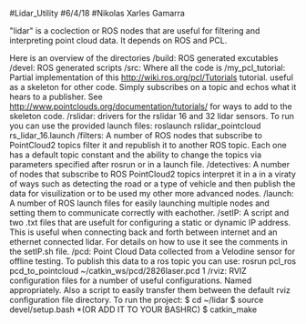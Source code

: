 #Lidar_Utility
#6/4/18
#Nikolas Xarles Gamarra

"lidar" is a coclection or ROS nodes that are useful for filtering and interpreting point cloud data. It depends on ROS and PCL. 

Here is an overview of the directories
/build: ROS generated excutables
/devel: ROS generated scripts
/src: Where all the code is
	/my_pcl_tutorial: Partial implementation of this http://wiki.ros.org/pcl/Tutorials tutorial.
	                  useful as a skeleton for other code. Simply subscribes on a topic and echos
			  what it hears to a publisher. 
			  See http://www.pointclouds.org/documentation/tutorials/ for ways to add to  				  the skeleton code.
	/rslidar: drivers for the rslidar 16 and 32 lidar sensors. To run you can use the provided
		  launch files: roslaunch rslidar_pointcloud rs_lidar_16.launch
	/filters: A number of ROS nodes that subscribe to PointCloud2 topics filter it and republish 
		  it to another ROS topic. Each one has a default topic constant and the ability to
		  change the topics via parameters specified after rosrun or in a launch file.
	/detectives: A number of nodes that subscribe to ROS PointCloud2 topics interpret it in a
		     in a viraty of ways such as detecting the road or a type of vehicle and then 
		     publish the data for visuilization or to be used my other more advanced nodes.
	/launch: A number of ROS launch files for easily launching multiple nodes and setting them
		 to communicate correctly with eachother. 
/setIP: A script and two .txt files that are usefult for configuring a static or dynamic IP address.
        This is useful when connecting back and forth between internet and an ethernet connected lidar.
        For details on how to use it see the comments in the setIP.sh file.
/pcd: Point Cloud Data collected from a Velodine sensor for offline testing.
      To publish this data to a ros topic you can use:
      rosrun pcl_ros pcd_to_pointcloud ~/catkin_ws/pcd/2826laser.pcd 1
/rviz: RVIZ configuration files for a number of useful configurations. Named appropriately. 
       Also a script to easily transfer them between the default rviz configuration file directory.
To run the project:
$ cd ~/lidar
$ source devel/setup.bash			*(OR ADD IT TO YOUR BASHRC)
$ catkin_make


